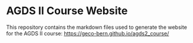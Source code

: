 # AGDS II Course Website

This repository contains the markdown files used to generate the website for the AGDS II course: https://geco-bern.github.io/agds2_course/